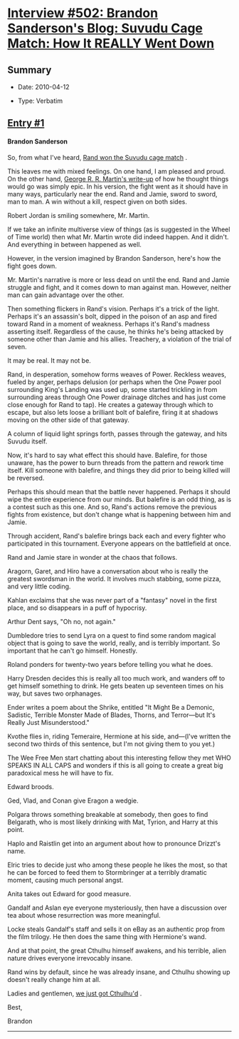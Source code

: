 # [Interview #502: Brandon Sanderson's Blog: Suvudu Cage Match: How It REALLY Went Down](https://www.theoryland.com/intvmain.php?i=502)

## Summary

- Date: 2010-04-12

- Type: Verbatim

## [Entry #1](https://www.theoryland.com/intvmain.php?i=502#1)

#### Brandon Sanderson

So, from what I've heard,
[Rand won the Suvudu cage match](http://suvudu.com/2010/04/cage-match-2010-championship-5-rand-althor-versus-15-jaime-lannister.html)
.

This leaves me with mixed feelings. On one hand, I am pleased and proud. On the other hand,
[George R. R. Martin's write-up](http://grrm.livejournal.com/147038.html)
of how he thought things would go was simply epic. In his version, the fight went as it should have in many ways, particularly near the end. Rand and Jamie, sword to sword, man to man. A win without a kill, respect given on both sides.

Robert Jordan is smiling somewhere, Mr. Martin.

If we take an infinite multiverse view of things (as is suggested in the Wheel of Time world) then what Mr. Martin wrote did indeed happen. And it didn't. And everything in between happened as well.

However, in the version imagined by Brandon Sanderson, here's how the fight goes down.

Mr. Martin's narrative is more or less dead on until the end. Rand and Jamie struggle and fight, and it comes down to man against man. However, neither man can gain advantage over the other.

Then something flickers in Rand's vision. Perhaps it's a trick of the light. Perhaps it's an assassin's bolt, dipped in the poison of an asp and fired toward Rand in a moment of weakness. Perhaps it's Rand's madness asserting itself. Regardless of the cause, he thinks he's being attacked by someone other than Jamie and his allies. Treachery, a violation of the trial of seven.

It may be real. It may not be.

Rand, in desperation, somehow forms weaves of Power. Reckless weaves, fueled by anger, perhaps delusion (or perhaps when the One Power pool surrounding King's Landing was used up, some started trickling in from surrounding areas through One Power drainage ditches and has just come close enough for Rand to tap). He creates a gateway through which to escape, but also lets loose a brilliant bolt of balefire, firing it at shadows moving on the other side of that gateway.

A column of liquid light springs forth, passes through the gateway, and hits Suvudu itself.

Now, it's hard to say what effect this should have. Balefire, for those unaware, has the power to burn threads from the pattern and rework time itself. Kill someone with balefire, and things they did prior to being killed will be reversed.

Perhaps this should mean that the battle never happened. Perhaps it should wipe the entire experience from our minds. But balefire is an odd thing, as is a contest such as this one. And so, Rand's actions remove the previous fights from existence, but don't change what is happening between him and Jamie.

Through accident, Rand's balefire brings back each and every fighter who participated in this tournament. Everyone appears on the battlefield at once.

Rand and Jamie stare in wonder at the chaos that follows.

Aragorn, Garet, and Hiro have a conversation about who is really the greatest swordsman in the world. It involves much stabbing, some pizza, and very little coding.

Kahlan exclaims that she was never part of a "fantasy" novel in the first place, and so disappears in a puff of hypocrisy.

Arthur Dent says, "Oh no, not again."

Dumbledore tries to send Lyra on a quest to find some random magical object that is going to save the world, really, and is terribly important. So important that he can't go himself. Honestly.

Roland ponders for twenty-two years before telling you what he does.

Harry Dresden decides this is really all too much work, and wanders off to get himself something to drink. He gets beaten up seventeen times on his way, but saves two orphanages.

Ender writes a poem about the Shrike, entitled "It Might Be a Demonic, Sadistic, Terrible Monster Made of Blades, Thorns, and Terror—but It's Really Just Misunderstood."

Kvothe flies in, riding Temeraire, Hermione at his side, and—(I've written the second two thirds of this sentence, but I'm not giving them to you yet.)

The Wee Free Men start chatting about this interesting fellow they met WHO SPEAKS IN ALL CAPS and wonders if this is all going to create a great big paradoxical mess he will have to fix.

Edward broods.

Ged, Vlad, and Conan give Eragon a wedgie.

Polgara throws something breakable at somebody, then goes to find Belgarath, who is most likely drinking with Mat, Tyrion, and Harry at this point.

Haplo and Raistlin get into an argument about how to pronounce Drizzt's name.

Elric tries to decide just who among these people he likes the most, so that he can be forced to feed them to Stormbringer at a terribly dramatic moment, causing much personal angst.

Anita takes out Edward for good measure.

Gandalf and Aslan eye everyone mysteriously, then have a discussion over tea about whose resurrection was more meaningful.

Locke steals Gandalf's staff and sells it on eBay as an authentic prop from the film trilogy. He then does the same thing with Hermione's wand.

And at that point, the great Cthulhu himself awakens, and his terrible, alien nature drives everyone irrevocably insane.

Rand wins by default, since he was already insane, and Cthulhu showing up doesn't really change him at all.

Ladies and gentlemen,
[we just got Cthulhu'd](http://www.penny-arcade.com/comic/2010/4/9/matter-when/)
.

Best,

Brandon


---

